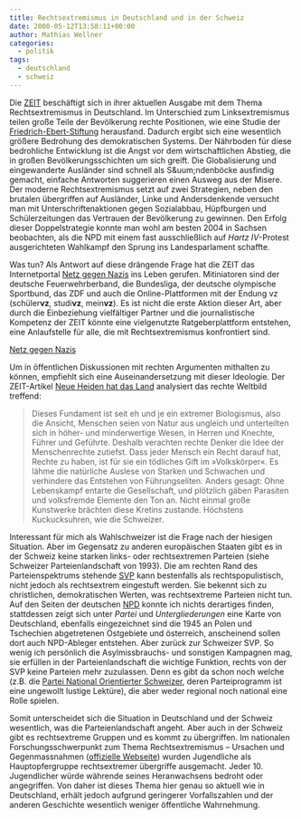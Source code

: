 ```yaml
---
title: Rechtsextremismus in Deutschland und in der Schweiz
date: 2008-05-12T13:58:11+00:00
author: Mathias Wellner
categories:
  - politik
tags:
  - deutschland
  - schweiz
---
```

Die [ZEIT](http://www.zeit.de/index) beschäftigt sich in ihrer aktuellen Ausgabe mit dem Thema Rechtsextremismus in Deutschland. Im Unterschied zum Linksextremismus teilen große Teile der Bevölkerung rechte Positionen, wie eine Studie der [Friedrich-Ebert-Stiftung](http://www.fes.de:80/de/) herausfand. Dadurch ergibt sich eine wesentlich größere Bedrohung des demokratischen Systems. Der Nährboden für diese bedrohliche Entwicklung ist die Angst vor dem wirtschaftlichen Abstieg, die in großen Bevölkerungsschichten um sich greift. Die Globalisierung und eingewanderte Ausländer sind schnell als S&uum;ndenböcke ausfindig gemacht, einfache Antworten suggerieren einen Ausweg aus der Misere. Der moderne Rechtsextremismus setzt auf zwei Strategien, neben den brutalen übergriffen auf Ausländer, Linke und Andersdenkende versucht man mit Unterschriftenaktionen gegen Sozialabbau, Hüpfburgen und Schülerzeitungen das Vertrauen der Bevölkerung zu gewinnen. Den Erfolg dieser Doppelstrategie konnte man wohl am besten 2004 in Sachsen beobachten, als die NPD mit einem fast ausschließlich auf _Hartz IV_-Protest ausgerichteten Wahlkampf den Sprung ins Landesparlament schaffte.

Was tun? Als Antwort auf diese drängende Frage hat die ZEIT das Internetportal [Netz gegen Nazis](http://www.netz-gegen-nazis.com/) ins Leben gerufen. Mitiniatoren sind der deutsche Feuerwehrberband, die Bundesliga, der deutsche olympische Sportbund, das ZDF und auch die Online-Plattformen mit der Endung vz (schüler**vz**, studi**vz**, mein**vz**). Es ist nicht die erste Aktion dieser Art, aber durch die Einbeziehung vielfältiger Partner und die journalistische Kompetenz der ZEIT könnte eine vielgenutzte Ratgeberplattform entstehen, eine Anlaufstelle für alle, die mit Rechtsextremismus konfrontiert sind.

[Netz gegen Nazis](http://www.netz-gegen-nazis.com/)

Um in öffentlichen Diskussionen mit rechten Argumenten mithalten zu können, empfiehlt sich eine Auseinandersetzung mit dieser Ideologie. Der ZEIT-Artikel [Neue Heiden hat das Land](http://www.zeit.de/2008/20/rechtes-Weltbild) analysiert das rechte Weltbild treffend:

> Dieses Fundament ist seit eh und je ein extremer Biologismus, also die Ansicht, Menschen seien von Natur aus ungleich und unterteilten sich in höher- und minderwertige Wesen, in Herren und Knechte, Führer und Geführte. Deshalb verachten rechte Denker die Idee der Menschenrechte zutiefst. Dass jeder Mensch ein Recht darauf hat, Rechte zu haben, ist für sie ein tödliches Gift im »Volkskörper«. Es lähme die natürliche Auslese von Starken und Schwachen und verhindere das Entstehen von Führungseliten. Anders gesagt: Ohne Lebenskampf entarte die Gesellschaft, und plötzlich gäben Parasiten und volksfremde Elemente den Ton an. Nicht einmal große Kunstwerke brächten diese Kretins zustande. Höchstens Kuckucksuhren, wie die Schweizer.

Interessant für mich als Wahlschweizer ist die Frage nach der hiesigen Situation. Aber im Gegensatz zu anderen europäischen Staaten gibt es in der Schweiz keine starken links- oder rechtsextremen Parteien (siehe Schweizer Parteienlandschaft von 1993). Die am rechten Rand des Parteienspektrums stehende [SVP](http://www.svp.ch) kann bestenfalls als rechtspopulistisch, nicht jedoch als rechtsextrem eingestuft werden. Sie bekennt sich zu christlichen, demokratischen Werten, was rechtsextreme Parteien nicht tun. Auf den Seiten der deutschen [NPD](http://www.npd.de) konnte ich nichts derartiges finden, stattdessen zeigt sich unter _Partei_ und _Untergliederungen_ eine Karte von Deutschland, ebenfalls eingezeichnet sind die 1945 an Polen und Tschechien abgetretenen Ostgebiete und österreich, anscheinend sollen dort auch NPD-Ableger entstehen. Aber zurück zur Schweizer SVP. So wenig ich persönlich die Asylmissbrauchs- und sonstigen Kampagnen mag, sie erfüllen in der Parteienlandschaft die wichtige Funktion, rechts von der SVP keine Parteien mehr zuzulassen. Denn es gibt da schon noch welche (z.B. die [Partei National Orientierter Schweizer](http://www.pnos.ch), deren Parteiprogramm ist eine ungewollt lustige Lektüre), die aber weder regional noch national eine Rolle spielen.

Somit unterscheidet sich die Situation in Deutschland und der Schweiz wesentlich, was die Parteienlandschaft angeht. Aber auch in der Schweiz gibt es rechtsextreme Gruppen und es kommt zu übergriffen. Im nationalen Forschungsschwerpunkt zum Thema Rechtsextremismus &#8211; Ursachen und Gegenmassnahmen ([offizielle Webseite](http://www.nfp40plus.ch/)) wurden Jugendliche als Hauptopfergruppe rechtsextremer übergriffe ausgemacht. Jeder 10. Jugendlicher würde währende seines Heranwachsens bedroht oder angegriffen. Von daher ist dieses Thema hier genau so aktuell wie in Deutschland, erhält jedoch aufgrund geringerer Vorfallszahlen und der anderen Geschichte wesentlich weniger öffentliche Wahrnehmung.